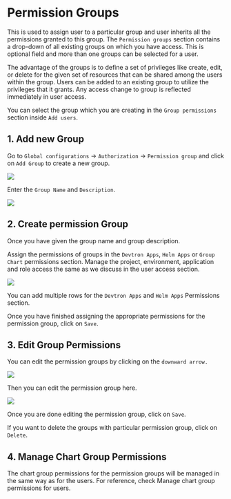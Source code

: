 # Permission Groups

This is used to assign user to a particular group and user inherits all the permissions granted to this group. The `Permission groups` section contains a drop-down of all existing groups on which you have access. This is optional field and more than one groups can be selected for a user.


The advantage of the groups is to define a set of privileges like create, edit, or delete for the given set of resources that can be shared among the users within the group. Users can be added to an existing group to utilize the privileges that it grants. Any access change to group is reflected immediately in user access.

You can select the group which you are creating in the `Group permissions` section inside `Add users`.

## 1. Add new Group

Go to `Global configurations` -> `Authorization` -> `Permission group` and click on `Add Group` to create a new group.

![](https://devtron-public-asset.s3.us-east-2.amazonaws.com/images/global-configurations/permission-group/permission-group-1.png)

Enter the `Group Name` and `Description`.

![](https://devtron-public-asset.s3.us-east-2.amazonaws.com/images/global-configurations/permission-group/permission-group-2.png)

## 2. Create permission Group

Once you have given the group name and group description.

Assign the permissions of groups in the `Devtron Apps`, `Helm Apps` or `Group Chart` permissions section. Manage the project, environment, application and role access the same as we discuss in the user access section.

![](https://devtron-public-asset.s3.us-east-2.amazonaws.com/images/global-configurations/permission-group/permission-group-3.png)

You can add multiple rows for the `Devtron Apps` and `Helm Apps` Permissions section.

Once you have finished assigning the appropriate permissions for the permission group, click on `Save`.

## 3. Edit Group Permissions

You can edit the permission groups by clicking on the `downward arrow.`

![](https://devtron-public-asset.s3.us-east-2.amazonaws.com/images/global-configurations/permission-group/permission-group-4.png)

Then you can edit the permission group here.

![](https://devtron-public-asset.s3.us-east-2.amazonaws.com/images/global-configurations/permission-group/permission-group-5.png)

Once you are done editing the permission group, click on `Save`.

If you want to delete the groups with particular permission group, click on `Delete`.

## 4. Manage Chart Group Permissions

The chart group permissions for the permission groups will be managed in the same way as for the users. For reference, check Manage chart group permissions for users.
